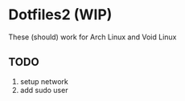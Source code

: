# Dotfiles2 (WIP)

These (should) work for Arch Linux and Void Linux


## TODO
1. setup network
2. add sudo user

